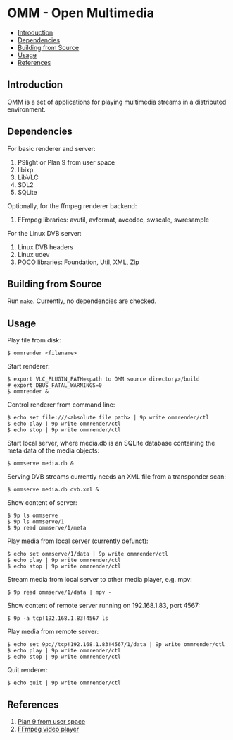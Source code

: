 # OMM - Open Multimedia

- [Introduction](https://github.com/captaingroove/omm-9p#introduction)
- [Dependencies](https://github.com/captaingroove/omm-9p#dependencies)
- [Building from Source](https://github.com/captaingroove/omm-9p#building-from-source)
- [Usage](https://github.com/captaingroove/omm-9p#usage)
- [References](https://github.com/captaingroove/omm-9p#references)

## Introduction

OMM is a set of applications for playing multimedia streams in a distributed environment.

## Dependencies

For basic renderer and server:

1. P9light or Plan 9 from user space
2. libixp
3. LibVLC
4. SDL2
5. SQLite

Optionally, for the ffmpeg renderer backend:

1. FFmpeg libraries: avutil, avformat, avcodec, swscale, swresample

For the Linux DVB server:

1. Linux DVB headers
2. Linux udev
3. POCO libraries: Foundation, Util, XML, Zip

## Building from Source

Run `make`. Currently, no dependencies are checked.

## Usage

Play file from disk:
```
$ ommrender <filename>
```

Start renderer:
```
$ export VLC_PLUGIN_PATH=<path to OMM source directory>/build
# export DBUS_FATAL_WARNINGS=0
$ ommrender &
```

Control renderer from command line:
```
$ echo set file:///<absolute file path> | 9p write ommrender/ctl
$ echo play | 9p write ommrender/ctl
$ echo stop | 9p write ommrender/ctl
```

Start local server, where media.db is an SQLite database containing the meta data of the media objects:
```
$ ommserve media.db &
```

Serving DVB streams currently needs an XML file from a transponder scan:
```
$ ommserve media.db dvb.xml &
```

Show content of server:
```
$ 9p ls ommserve
$ 9p ls ommserve/1
$ 9p read ommserve/1/meta
```

Play media from local server (currently defunct):
```
$ echo set ommserve/1/data | 9p write ommrender/ctl
$ echo play | 9p write ommrender/ctl
$ echo stop | 9p write ommrender/ctl
```

Stream media from local server to other media player, e.g. mpv:
```
$ 9p read ommserve/1/data | mpv -
```

Show content of remote server running on 192.168.1.83, port 4567:
```
$ 9p -a tcp!192.168.1.83!4567 ls
```

Play media from remote server:
```
$ echo set 9p://tcp!192.168.1.83!4567/1/data | 9p write ommrender/ctl
$ echo play | 9p write ommrender/ctl
$ echo stop | 9p write ommrender/ctl
```

Quit renderer:
```
$ echo quit | 9p write ommrender/ctl
```

## References

1. [Plan 9 from user space](https://9fans.github.io/plan9port)
2. [FFmpeg video player](https://github.com/rambodrahmani/ffmpeg-video-player)
